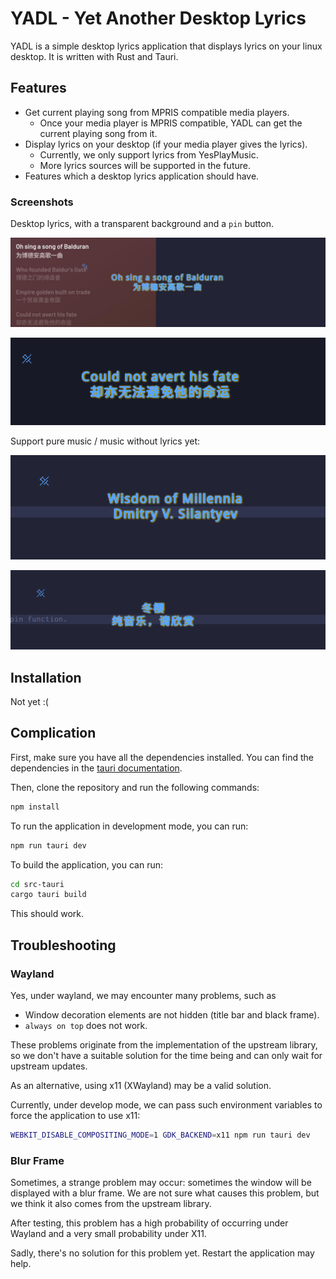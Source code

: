 # YADL - Yet Another Desktop Lyrics

YADL is a simple desktop lyrics application that displays lyrics on your linux desktop. It is written with Rust and Tauri.

## Features

- Get current playing song from MPRIS compatible media players. 
  - Once your media player is MPRIS compatible, YADL can get the current playing song from it.
- Display lyrics on your desktop (if your media player gives the lyrics).
  - Currently, we only support lyrics from YesPlayMusic.
  - More lyrics sources will be supported in the future.
- Features which a desktop lyrics application should have.

### Screenshots

Desktop lyrics, with a transparent background and a `pin` button.

![](README.assets/screenshot1.jpg)

![](README.assets/screenshot2.jpg)

Support pure music / music without lyrics yet:

![](README.assets/screenshot3.jpg)

![](README.assets/screenshot4.jpg)

## Installation

Not yet :(

## Complication

First, make sure you have all the dependencies installed. You can find the dependencies in the [tauri documentation](https://tauri.app/v1/guides/getting-started/prerequisites#setting-up-linux).

Then, clone the repository and run the following commands:

```bash
npm install
```

To run the application in development mode, you can run:

```bash
npm run tauri dev
```

To build the application, you can run:

```bash
cd src-tauri
cargo tauri build
```

This should work.

## Troubleshooting

### Wayland

Yes, under wayland, we may encounter many problems, such as
- Window decoration elements are not hidden (title bar and black frame).
- `always on top` does not work.

These problems originate from the implementation of the upstream library, so we don't have a suitable solution for the time being and can only wait for upstream updates.

As an alternative, using x11 (XWayland) may be a valid solution.

Currently, under develop mode, we can pass such environment variables to force the application to use x11:

```bash
WEBKIT_DISABLE_COMPOSITING_MODE=1 GDK_BACKEND=x11 npm run tauri dev
```

### Blur Frame

Sometimes, a strange problem may occur: sometimes the window will be displayed with a blur frame. We are not sure what causes this problem, but we think it also comes from the upstream library.

After testing, this problem has a high probability of occurring under Wayland and a very small probability under X11.

Sadly, there's no solution for this problem yet. Restart the application may help.